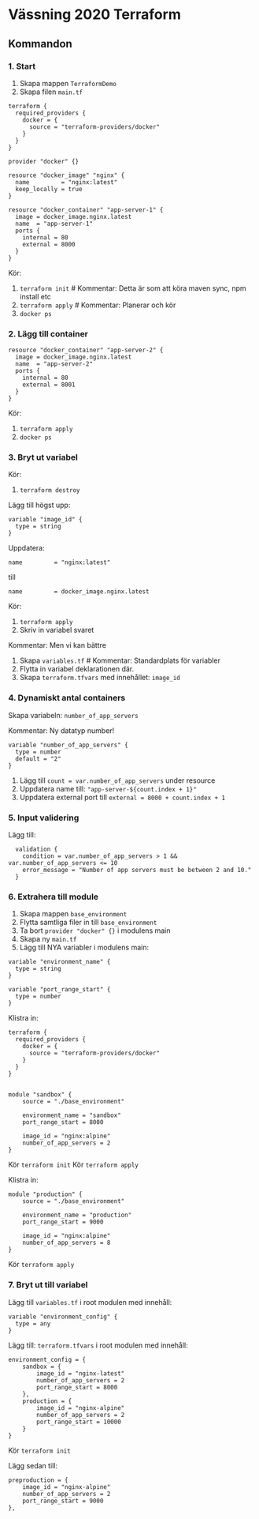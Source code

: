 # Vässning 2020 Terraform

## Kommandon

### 1. Start
1. Skapa mappen `TerraformDemo`
2. Skapa filen `main.tf`

```
terraform {
  required_providers {
    docker = {
      source = "terraform-providers/docker"
    }
  }
}

provider "docker" {}

resource "docker_image" "nginx" {
  name         = "nginx:latest"
  keep_locally = true
}

resource "docker_container" "app-server-1" {
  image = docker_image.nginx.latest
  name  = "app-server-1"
  ports {
    internal = 80
    external = 8000
  }
}
```
Kör:

1. `terraform init` # Kommentar: Detta är som att köra maven sync, npm install etc 
2. `terraform apply` # Kommentar: Planerar och kör
3. `docker ps`

### 2. Lägg till container  


```
resource "docker_container" "app-server-2" {
  image = docker_image.nginx.latest
  name  = "app-server-2"
  ports {
    internal = 80
    external = 8001
  }
}
```

Kör:

1. `terraform apply`
2. `docker ps`

### 3. Bryt ut variabel

Kör:

1. `terraform destroy`

Lägg till högst upp:

```
variable "image_id" {
  type = string
}
```

Uppdatera:

`name         = "nginx:latest"`

till

`name         = docker_image.nginx.latest`

Kör:

1. `terraform apply`
2. Skriv in variabel svaret
   
Kommentar: Men vi kan bättre

1. Skapa `variables.tf` # Kommentar: Standardplats för variabler 
2. Flytta in variabel deklarationen där.
3. Skapa `terraform.tfvars` med innehållet: `image_id`

### 4. Dynamiskt antal containers

Skapa variabeln: `number_of_app_servers`

Kommentar: Ny datatyp number!
 
```
variable "number_of_app_servers" {
  type = number
  default = "2"
}
```

1. Lägg till `count = var.number_of_app_servers` under resource
2. Uppdatera name till: `"app-server-${count.index + 1}"`
3. Uppdatera external port till `external = 8000 + count.index + 1`

### 5. Input validering

Lägg till:

```
  validation {
    condition = var.number_of_app_servers > 1 && var.number_of_app_servers <= 10
    error_message = "Number of app servers must be between 2 and 10."
  }
```

### 6. Extrahera till module

1. Skapa mappen `base_environment`
2. Flytta samtliga filer in till `base_environment`
3. Ta bort `provider "docker" {}` i modulens main 
4. Skapa ny `main.tf`
5. Lägg till NYA variabler i modulens main:

```
variable "environment_name" {
  type = string
}

variable "port_range_start" {
  type = number
}
```

Klistra in:

```
terraform {
  required_providers {
    docker = {
      source = "terraform-providers/docker"
    }
  }
}


module "sandbox" {
    source = "./base_environment"

    environment_name = "sandbox"
    port_range_start = 8000

    image_id = "nginx:alpine"
    number_of_app_servers = 2
}
```
Kör `terraform init`
Kör `terraform apply`

Klistra in:

```
module "production" {
    source = "./base_environment"

    environment_name = "production"
    port_range_start = 9000
    
    image_id = "nginx:alpine"
    number_of_app_servers = 8
}
```

Kör `terraform apply`

### 7. Bryt ut till variabel

Lägg till `variables.tf` i root modulen med innehåll:

```
variable "environment_config" {
  type = any
}
```

Lägg till: `terraform.tfvars` i root modulen med innehåll:

```
environment_config = {
    sandbox = {
        image_id = "nginx-latest"
        number_of_app_servers = 2
        port_range_start = 8000
    },
    production = {
        image_id = "nginx-alpine"
        number_of_app_servers = 2
        port_range_start = 10000
    }
}
```

Kör `terraform init`

Lägg sedan till:

```
preproduction = {
    image_id = "nginx-alpine"
    number_of_app_servers = 2
    port_range_start = 9000
},
```